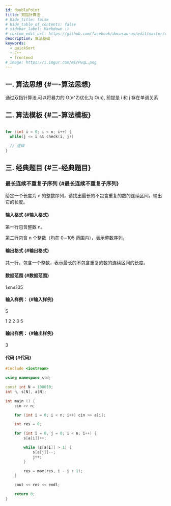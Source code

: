 ```yaml
---
id: doublePoint
title: 双指针算法
# hide_title: false
# hide_table_of_contents: false
# sidebar_label: Markdown :)
# custom_edit_url: https://github.com/facebook/docusaurus/edit/master/docs/api-doc-markdown.md
description: 算法基础
keywords:
  - quickSort
  - C++
  - frontend
# image: https://i.imgur.com/mErPwqL.png
---
```


## 一. 算法思想 {#一-算法思想}

通过双指针算法,可以将暴力的 O(n^2)优化为 O(n), 前提是 i 和 j 存在单调关系

## 二. 算法模板 {#二-算法模板}

```cpp

for (int i = 0; i < n; i++) {
  while(j <= i && check(i, j))

  // 逻辑
}

```

## 三. 经典题目 {#三-经典题目}

### 最长连续不重复子序列 {#最长连续不重复子序列}

给定一个长度为 n 的整数序列，请找出最长的不包含重复的数的连续区间，输出它的长度。

#### 输入格式 {#输入格式}

第一行包含整数 n。

第二行包含 n 个整数（均在 0∼105 范围内），表示整数序列。

#### 输出格式 {#输出格式}

共一行，包含一个整数，表示最长的不包含重复的数的连续区间的长度。

#### 数据范围 {#数据范围}

1≤n≤105

#### 输入样例： {#输入样例}

5

1 2 2 3 5

#### 输出样例： {#输出样例}

3

#### 代码 {#代码}

```cpp
#include <iostream>

using namespace std;

const int N = 100010;
int n, s[N], a[N];

int main () {
    cin >> n;

    for (int i = 0; i < n; i++) cin >> a[i];

    int res = 0;

    for (int i = 0, j = 0; i < n; i++) {
        s[a[i]]++;

        while (s[a[i]] > 1) {
            s[a[j]]--;
            j++;
        }

        res = max(res, i - j + 1);
    }

    cout << res << endl;

    return 0;
}
```

